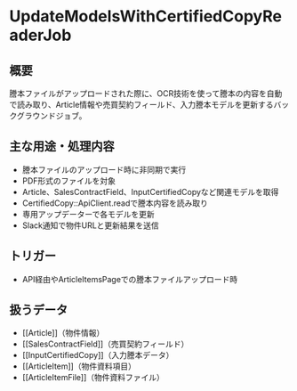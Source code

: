# UpdateModelsWithCertifiedCopyReaderJob

## 概要
謄本ファイルがアップロードされた際に、OCR技術を使って謄本の内容を自動で読み取り、Article情報や売買契約フィールド、入力謄本モデルを更新するバックグラウンドジョブ。

## 主な用途・処理内容
- 謄本ファイルのアップロード時に非同期で実行
- PDF形式のファイルを対象
- Article、SalesContractField、InputCertifiedCopyなど関連モデルを取得
- CertifiedCopy::ApiClient.readで謄本内容を読み取り
- 専用アップデーターで各モデルを更新
- Slack通知で物件URLと更新結果を送信

## トリガー
- API経由やArticleItemsPageでの謄本ファイルアップロード時

## 扱うデータ
- [[Article]]（物件情報）
- [[SalesContractField]]（売買契約フィールド）
- [[InputCertifiedCopy]]（入力謄本データ）
- [[ArticleItem]]（物件資料項目）
- [[ArticleItemFile]]（物件資料ファイル） 
